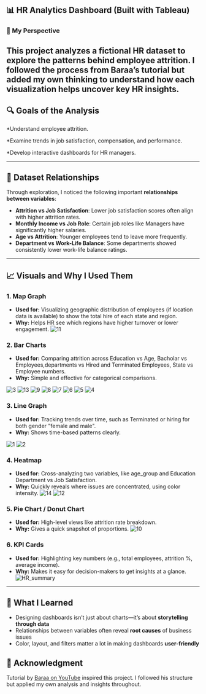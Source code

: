 ## 📊 HR Analytics Dashboard (Built with Tableau)

### 🧠 My Perspective

This project analyzes a fictional HR dataset to explore the **patterns behind employee attrition**. I followed the process from Baraa’s tutorial but added my own thinking to understand how each visualization helps uncover key HR insights.
---

## 🔍 Goals of the Analysis

*Understand employee attrition.

*Examine trends in job satisfaction, compensation, and performance.

*Develop interactive dashboards for HR managers.

---

## 🧩 Dataset Relationships

Through exploration, I noticed the following important **relationships between variables**:

* **Attrition vs Job Satisfaction**: Lower job satisfaction scores often align with higher attrition rates.
* **Monthly Income vs Job Role**: Certain job roles like Managers have significantly higher salaries.
* **Age vs Attrition**: Younger employees tend to leave more frequently.
* **Department vs Work-Life Balance**: Some departments showed consistently lower work-life balance ratings.

---

## 📈 Visuals and Why I Used Them

### 1. **Map Graph**

* **Used for:** Visualizing geographic distribution of employees (if location data is available) to show the total hire of each state and region.
* **Why:** Helps HR see which regions have higher turnover or lower engagement.
![11](https://github.com/user-attachments/assets/9e8160ec-a212-4fc6-9a25-f276b09a0af9)

### 2. **Bar Charts**
* **Used for:** Comparing attrition across Education vs Age, Bacholar vs Employees,departments vs Hired and Terminated Employees, State vs Employee numbers.
* **Why:** Simple and effective for categorical comparisons.

![3](https://github.com/user-attachments/assets/b77ca0b0-4db3-4660-8c10-85de54ef8bea)
![13](https://github.com/user-attachments/assets/8baa6468-fd14-4924-86b9-97118a0ff1c2)
![9](https://github.com/user-attachments/assets/1950e9d9-9983-4e1c-936d-150756247ce0)
![8](https://github.com/user-attachments/assets/62808eaa-be02-413e-969f-ae8481a1cfb3)
![7](https://github.com/user-attachments/assets/5b88885f-6663-445a-9a60-9aa7e74a15e3)
![6](https://github.com/user-attachments/assets/dfea54a1-3dda-4a85-a01d-69f01009b5f6)
![5](https://github.com/user-attachments/assets/1af77cee-ba48-4d89-a6ad-9bc9222c7f11)
![4](https://github.com/user-attachments/assets/c913fac8-d5fc-4568-a719-4f49b3b77eaa)


### 3. **Line Graph**

* **Used for:** Tracking trends over time, such as Terminated or hiring for both gender "female and male".
* **Why:** Shows time-based patterns clearly.

![1](https://github.com/user-attachments/assets/dcef23e2-c0eb-450a-8b48-650453aa3528)
![2](https://github.com/user-attachments/assets/a9fb6193-e0fb-4acc-8037-dc699f1fa941)

### 4. **Heatmap**

* **Used for:** Cross-analyzing two variables, like age_group and Education  Department vs Job Satisfaction.
* **Why:** Quickly reveals where issues are concentrated, using color intensity.
![14](https://github.com/user-attachments/assets/6c761a9e-9d5e-42b3-beda-07a0028203b3)
![12](https://github.com/user-attachments/assets/8887cf94-65c1-4f42-af83-fb0de7d97b1e)


### 5. **Pie Chart / Donut Chart**

* **Used for:** High-level views like attrition rate breakdown.
* **Why:** Gives a quick snapshot of proportions.
![10](https://github.com/user-attachments/assets/74a0f2f5-f06f-4f8c-81c7-90a28aa95e82)

### 6. **KPI Cards**

* **Used for:** Highlighting key numbers (e.g., total employees, attrition %, average income).
* **Why:** Makes it easy for decision-makers to get insights at a glance.
![HR_summary](https://github.com/user-attachments/assets/4b265c2b-d854-4552-8a90-35d4e40ebf75)

---

## 📌 What I Learned

* Designing dashboards isn’t just about charts—it’s about **storytelling through data**
* Relationships between variables often reveal **root causes** of business issues
* Color, layout, and filters matter a lot in making dashboards **user-friendly**


## 🙏 Acknowledgment

Tutorial by [Baraa on YouTube](https://www.youtube.com/watch?v=UcGF09Awm4Y) inspired this project. I followed his structure but applied my own analysis and insights throughout.
